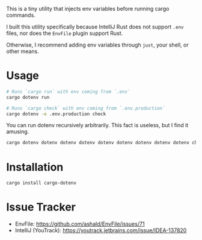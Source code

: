 This is a tiny utility that injects env variables before running cargo commands.

I built this utility specifically because IntelliJ Rust does not support
`.env` files, nor does the `EnvFile` plugin support Rust.

Otherwise, I recommend adding env variables through `just`, your shell, or other means.

# Usage

```bash
# Runs `cargo run` with env coming from `.env`
cargo dotenv run
```

```bash
# Runs `cargo check` with env coming from `.env.production`
cargo dotenv -e .env.production check
```

You can run dotenv recursively arbitrarily. This fact is useless, but I find it amusing.

```bash
cargo dotenv dotenv dotenv dotenv dotenv dotenv dotenv dotenv dotenv check
```

# Installation

```bash
cargo install cargo-dotenv
```

# Issue Tracker

- EnvFile: https://github.com/ashald/EnvFile/issues/71
- IntelliJ (YouTrack): https://youtrack.jetbrains.com/issue/IDEA-137820